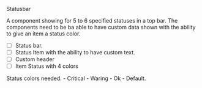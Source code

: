  Statusbar

A component showing for 5 to 6 specified statuses in a top bar.
The components need to be ba able to have custom data shown with
the ability to give an item a status color.

- [ ] Status bar.
- [ ] Status Item with the ability to have custom text.
- [ ] Custom header
- [ ] Item Status with 4 colors 

Status colors needed.
    - Critical
    - Waring
    - Ok
    - Default.